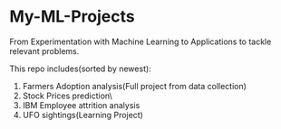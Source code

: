 # My-ML-Projects
From Experimentation with Machine Learning
to Applications to tackle relevant problems.


This repo includes(sorted by newest):
1. Farmers Adoption analysis(Full project from data collection)
2. Stock Prices prediction\
3. IBM Employee attrition analysis
4. UFO sightings(Learning Project)
